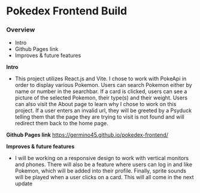 # Pokedex Frontend Build

### Overview

- Intro
- Github Pages link
- Improves & future features

**Intro**

- This project utilizes React.js and Vite. I chose to work with PokeApi in order to display various Pokemon. Users can search Pokemon either by name or number in the searchbar. If a card is clicked, users can see a picture of the selected Pokemon, their type(s) and their weight. Users can also visit the About page to learn why I chose to work on this project. If a user enters an invalid url, they will be greeted by a Psyduck telling them that the page they are trying to visit is not found and will redirect them back to the home page.

**Github Pages link**
https://germino45.github.io/pokedex-frontend/

**Improves & future features**

- I will be working on a responsive design to work with vertical monitors and phones. There will also be a feature where users can log in and like Pokemon, which will be added into their profile. Finally, sprite sounds will be played when a user clicks on a card. This will all come in the next update
